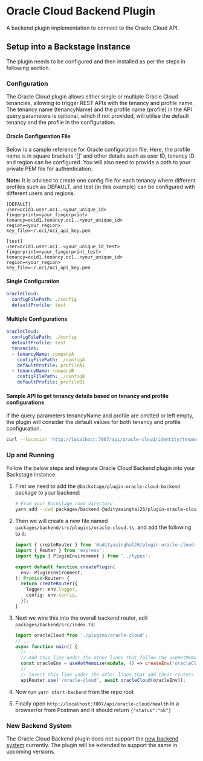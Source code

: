 # Oracle Cloud Backend Plugin

A backend plugin implementation to connect to the Oracle Cloud API.

## Setup into a Backstage Instance

The plugin needs to be configured and then installed as per the steps in following section. 

### Configuration

The Oracle Cloud plugin allows either single or multiple Oracle Cloud tenancies, allowing to trigger REST APIs with the tenancy and profile name. The tenancy name (tenancyName) and the profile name (profile) in the API query parameters is optional, which if not provided, will utilise the default tenancy and the profile in the configuration.

#### Oracle Configuration File

Below is a sample reference for Oracle configuration file. Here, the profile name is in square brackets '[]' and other details such as user ID, tenancy ID and region can be configured. You will also need to provide a path to your private PEM file for authentication.

**Note:** It is advised to create one config file for each tenancy where different profiles such as DEFAULT, and test (in this example) can be configured with different users and regions.

```
[DEFAULT]
user=ocid1.user.oc1..<your_unique_id>
fingerprint=<your_fingerprint>
tenancy=ocid1.tenancy.oc1..<your_unique_id>
region=<your_region>
key_file=~/.oci/oci_api_key.pem

[test]
user=ocid1.user.oc1..<your_unique_id_test>
fingerprint=<your_fingerprint_test>
tenancy=ocid1.tenancy.oc1..<your_unique_id>
region=<your_region>
key_file=~/.oci/oci_api_key.pem
```

#### Single Configuration

```yaml
oracleCloud:
  configFilePath: ./config
  defaultProfile: test
```

#### Multiple Configurations

```yaml
oracleCloud:
  configFilePath: ./config
  defaultProfile: test
  tenancies:
  - tenancyName: companyA
    configFilePath: ./configA
    defaultProfile: profileA1
  - tenancyName: companyB
    configFilePath: ./configB
    defaultProfile: profileB1
```

#### Sample API to get tenancy details based on tenancy and profile configurations

If the query parameters tenancyName and profile are omitted or left empty, the plugin will consider the default values for both tenancy and profile configuration.

```bash
curl --location 'http://localhost:7007/api/oracle-cloud/identity/tenancy?tenancyName=companyA&profile=profileA1'
```

### Up and Running

Follow the below steps and integrate Oracle Cloud Backend plugin into your Backstage instance.

1. First we need to add the `@backstage/plugin-oracle-cloud-backend` package to your backend:

   ```sh
   # From your Backstage root directory
   yarn add --cwd packages/backend @adityasinghal26/plugin-oracle-cloud-backend
   ```

2. Then we will create a new file named `packages/backend/src/plugins/oracle-cloud.ts`, and add the
   following to it:

   ```ts
   import { createRouter } from '@adityasinghal26/plugin-oracle-cloud-backend';
   import { Router } from 'express';
   import type { PluginEnvironment } from '../types';

   export default function createPlugin(
     env: PluginEnvironment,
   ): Promise<Router> {
     return createRouter({
       logger: env.logger,
       config: env.config,
     });
   }
   ```

3. Next we wire this into the overall backend router, edit `packages/backend/src/index.ts`:

   ```ts
   import oracleCloud from './plugins/oracle-cloud';
   // ...
   async function main() {
     // ...
     // Add this line under the other lines that follow the useHotMemoize pattern
     const oracleEnv = useHotMemoize(module, () => createEnv('oracleCloud'));
     // ...
     // Insert this line under the other lines that add their routers to apiRouter in the same way
     apiRouter.use('/oracle-cloud', await oracleCloud(oracleEnv));
   ```

4. Now run `yarn start-backend` from the repo root
5. Finally open `http://localhost:7007/api/oracle-cloud/health` in a browser/or from Postman and it should return `{"status":"ok"}`

### New Backend System

The Oracle Cloud Backend plugin does not support the [new backend system](https://backstage.io/docs/backend-system/) currently. The plugin will be extended to support the same in upcoming versions.
